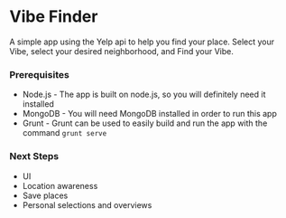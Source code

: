 # Vibe Finder

A simple app using the Yelp api to help you find your place. Select your Vibe, select your desired neighborhood, and Find your Vibe.

### Prerequisites

* Node.js - The app is built on node.js, so you will definitely need it installed
* MongoDB - You will need MongoDB installed in order to run this app
* Grunt - Grunt can be used to easily build and run the app with the command `grunt serve`

### Next Steps

* UI
* Location awareness
* Save places
* Personal selections and overviews
